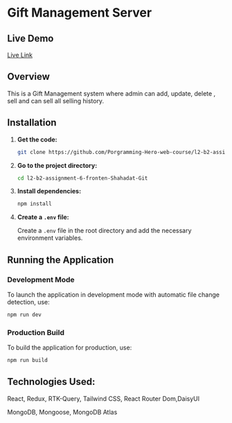 # Gift Management Server

## Live Demo

[Live Link](https://gift-shop-inventory.web.app/)

## Overview

This is a Gift Management system where admin can add, update, delete , sell and can sell all selling history.

## Installation

1. **Get the code:**

   ```bash
   git clone https://github.com/Porgramming-Hero-web-course/l2-b2-assignment-6-fronten-Shahadat-Git.git
   ```

2. **Go to the project directory:**

   ```bash
   cd l2-b2-assignment-6-fronten-Shahadat-Git
   ```

3. **Install dependencies:**

   ```bash
   npm install
   ```

4. **Create a `.env` file:**

   Create a `.env` file in the root directory and add the necessary environment variables.

## Running the Application

### Development Mode

To launch the application in development mode with automatic file change detection, use:

```bash
npm run dev
```

### Production Build

To build the application for production, use:

```bash
npm run build
```

## Technologies Used:

React, Redux, RTK-Query, Tailwind CSS, React Router Dom,DaisyUI

MongoDB, Mongoose, MongoDB Atlas
